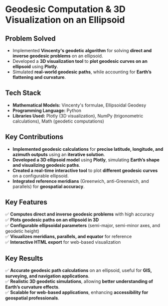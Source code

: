 # Geodesic Computation & 3D Visualization on an Ellipsoid

## Problem Solved  
- Implemented **Vincenty's geodetic algorithm** for solving **direct and inverse geodesic problems** on an ellipsoid.  
- Developed a **3D visualization tool** to **plot geodesic curves on an ellipsoid** using **Plotly**.  
- Simulated **real-world geodesic paths**, while accounting for **Earth’s flattening and curvature**.  

## Tech Stack  
- **Mathematical Models:** Vincenty's formulae, Ellipsoidal Geodesy  
- **Programming Language:** Python  
- **Libraries Used:** Plotly (3D visualization), NumPy (trigonometric calculations), Math (geodetic computations)  

## Key Contributions  
- **Implemented geodesic calculations** for **precise latitude, longitude, and azimuth outputs** using an **iterative solution**.  
- **Developed a 3D ellipsoid model** using **Plotly**, simulating **Earth’s shape and visualizing geodesic paths**.  
- **Created a real-time interactive tool** to plot **different geodesic curves** on a configurable ellipsoid.  
- **Integrated reference meridians** (Greenwich, anti-Greenwich, and parallels) for **geospatial accuracy**.  

## Key Features  
✅ **Computes direct and inverse geodesic problems** with high accuracy  
✅ **Plots geodesic paths on an ellipsoid in 3D**  
✅ **Configurable ellipsoidal parameters** (semi-major, semi-minor axes, and geodetic height)  
✅ **Visualizes meridians, parallels, and equator** for reference  
✅ **Interactive HTML export** for web-based visualization  

## Key Results  
✅ **Accurate geodesic path calculations** on an ellipsoid, useful for **GIS, surveying, and navigation applications**.  
✅ **Realistic 3D geodetic simulations**, allowing **better understanding of Earth’s curvature effects**.  
✅ **Scalable for web-based applications**, enhancing **accessibility for geospatial professionals**.  
